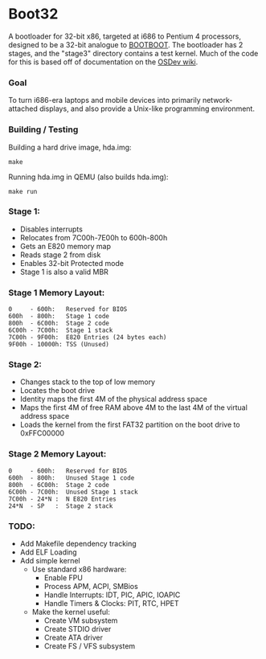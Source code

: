 # Boot32
A bootloader for 32-bit x86, targeted at i686 to Pentium 4 processors,
designed to be a 32-bit analogue to [BOOTBOOT](https://gitlab.com/bztsrc/bootboot).
The bootloader has 2 stages, and the "stage3" directory contains a test kernel.
Much of the code for this is based off of documentation on the [OSDev wiki](https://wiki.osdev.org/Main_Page).

### Goal
To turn i686-era laptops and mobile devices into primarily network-attached displays,
and also provide a Unix-like programming environment.

### Building / Testing
Building a hard drive image, hda.img: 
```
make
```

Running hda.img in QEMU (also builds hda.img):
```
make run
```

### Stage 1:
- Disables interrupts
- Relocates from 7C00h-7E00h to 600h-800h
- Gets an E820 memory map
- Reads stage 2 from disk
- Enables 32-bit Protected mode
- Stage 1 is also a valid MBR

### Stage 1 Memory Layout:
```
0     - 600h:   Reserved for BIOS
600h  - 800h:   Stage 1 code
800h  - 6C00h:  Stage 2 code
6C00h - 7C00h:  Stage 1 stack
7C00h - 9F00h:  E820 Entries (24 bytes each)
9F00h - 10000h: TSS (Unused)
```

### Stage 2:
- Changes stack to the top of low memory
- Locates the boot drive
- Identity maps the first 4M of the physical address space
- Maps the first 4M of free RAM above 4M to the last 4M of the virtual address space
- Loads the kernel from the first FAT32 partition on the boot drive to 0xFFC00000

### Stage 2 Memory Layout:
```
0     - 600h:   Reserved for BIOS
600h  - 800h:   Unused Stage 1 code
800h  - 6C00h:  Stage 2 code
6C00h - 7C00h:  Unused Stage 1 stack
7C00h - 24*N :  N E820 Entries
24*N  - SP   :  Stage 2 stack
```

### TODO:
- Add Makefile dependency tracking
- Add ELF Loading
- Add simple kernel
  - Use standard x86 hardware:
    - Enable FPU
    - Process APM, ACPI, SMBios
    - Handle Interrupts: IDT, PIC, APIC, IOAPIC
    - Handle Timers & Clocks: PIT, RTC, HPET
  - Make the kernel useful:
    - Create VM subsystem
    - Create STDIO driver
    - Create ATA driver
    - Create FS / VFS subsystem
